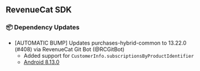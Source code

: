 ## RevenueCat SDK
### 📦 Dependency Updates
* [AUTOMATIC BUMP] Updates purchases-hybrid-common to 13.22.0 (#408) via RevenueCat Git Bot (@RCGitBot)
  * Added support for `CustomerInfo.subscriptionsByProductIdentifier`
  * [Android 8.13.0](https://github.com/RevenueCat/purchases-android/releases/tag/8.13.0)

